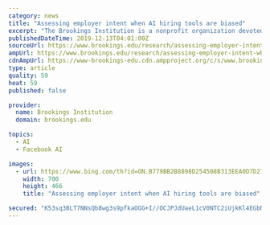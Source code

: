 ```yaml
---
category: news
title: "Assessing employer intent when AI hiring tools are biased"
excerpt: "The Brookings Institution is a nonprofit organization devoted to independent research and policy solutions ... Microsoft provides support to The Brookings Institution’s Artificial Intelligence and Emerging Technology (AIET) Initiative, and Amazon, Apple, Facebook, and Google provide general, unrestricted support to the Institution."
publishedDateTime: 2019-12-13T04:01:00Z
sourceUrl: https://www.brookings.edu/research/assessing-employer-intent-when-ai-hiring-tools-are-biased/
ampUrl: https://www.brookings.edu/research/assessing-employer-intent-when-ai-hiring-tools-are-biased/amp/
cdnAmpUrl: https://www-brookings-edu.cdn.ampproject.org/c/s/www.brookings.edu/research/assessing-employer-intent-when-ai-hiring-tools-are-biased/amp/
type: article
quality: 59
heat: 59
published: false

provider:
  name: Brookings Institution
  domain: brookings.edu

topics:
  - AI
  - Facebook AI

images:
  - url: https://www.bing.com/th?id=ON.B779BB2B8898D254508B313EEA0D7D27
    width: 700
    height: 466
    title: "Assessing employer intent when AI hiring tools are biased"

secured: "K53sq3BLT7NNsQb8wg3s9pfkaOGG+I//OCJPJdUaeL1cV0NTC2iUjkKl4EGbNpf3LXvMCmNWEFWSoE/1h2eLWefK+uI9yLyAcMaBwioK9RjkWDHibnSI0u1x2POt7ScyR9/FlDQ7k6n1Hgl1a2NTVCl//GetUkvvi8+wpR+foK+HKEDgwrGljOWs6D+pFO0fgiMUYNHJjehR7QB9B32hPW6AZ3nxDRtpP6Dio7347WxvAyXZCTxNWUwonjKbRqiaanGuyMTmNJYjzLCedC46ww==;Hi2erXZSwL7988UYpYVkgg=="
---
```


